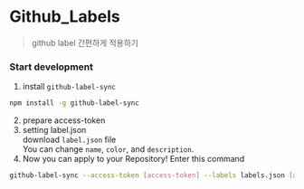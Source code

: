 # Github_Labels
> github label 간편하게 적용하기

### Start development
1. install `github-label-sync`
  ```bash
  npm install -g github-label-sync
  ```

2. prepare access-token
3. setting label.json <br>
   download `label.json` file <br>
   You can change `name`, `color`, and `description`.
4. Now you can apply to your Repository!
   Enter this command
```bash
github-label-sync --access-token [access-token] --labels labels.json [account]/[Repository name]
```